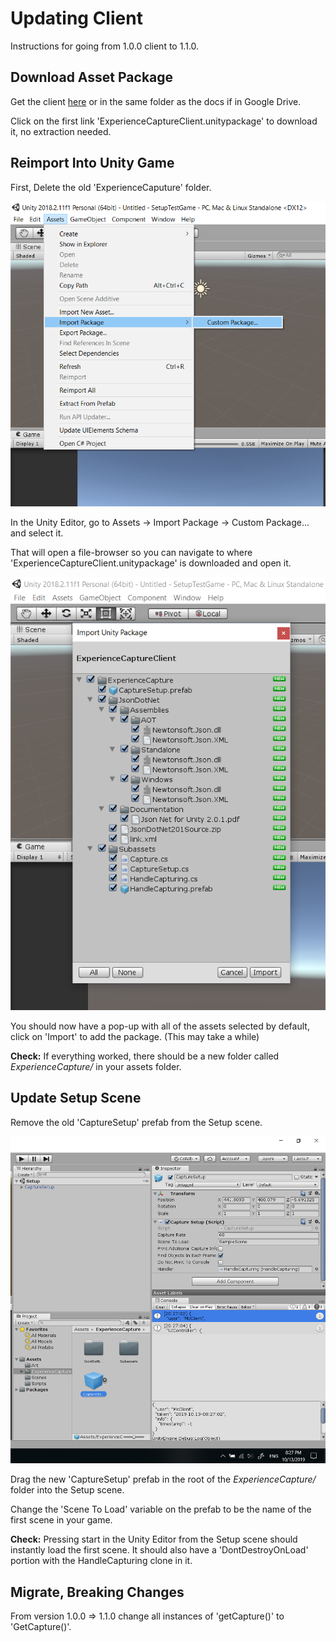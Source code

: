 # Updating Client

Instructions for going from 1.0.0 client to 1.1.0.

## Download Asset Package

Get the client [here](https://github.com/jhburns/ExperienceCapture/releases/tag/client.1.1.0) or in
the same folder as the docs if in Google Drive. 

Click on the first link 'ExperienceCaptureClient.unitypackage' to download it, no extraction needed.

## Reimport Into Unity Game

First, Delete the old 'ExperienceCaputure' folder.

![Opening asset menu](images/import_package.png)

In the Unity Editor, go to Assets -> Import Package -> Custom Package... and select it.

That will open a file-browser so you can navigate to where 'ExperienceCaptureClient.unitypackage'
is downloaded and open it. 

![Importing package](images/import_menu.png)

You should now have a pop-up with all of the assets selected by default, click on 
'Import' to add the package. (This may take a while)

**Check:** If everything worked, there should be a new folder called *ExperienceCapture/* in your assets folder.

## Update Setup Scene

Remove the old 'CaptureSetup' prefab from the Setup scene.

![Dragging in prefab](images/prefab.png)

Drag the new 'CaptureSetup' prefab in the root of the *ExperienceCapture/* folder into the Setup scene.

Change the 'Scene To Load' variable on the prefab to be the name of the first scene in your 
game. 

**Check:** Pressing start in the Unity Editor from the Setup scene should instantly load the first scene.
It should also have a 'DontDestroyOnLoad' portion with the HandleCapturing clone in it.

## Migrate, Breaking Changes

From version 1.0.0 => 1.1.0 change all instances of 'getCapture()' to 'GetCapture()'.